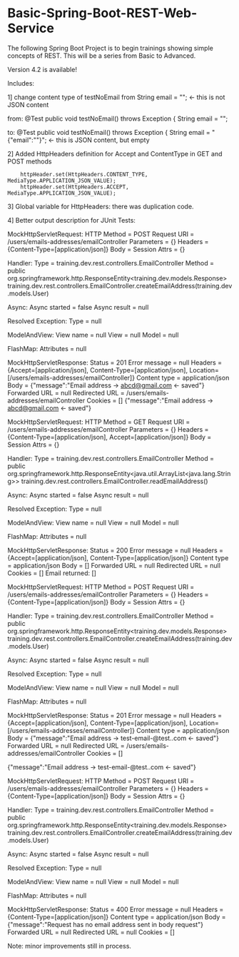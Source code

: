 # Basic-Spring-Boot-REST-Web-Service
The following Spring Boot Project is to begin trainings showing simple concepts of REST. This will be a series from Basic to Advanced.

Version 4.2 is available! 

Includes: 

1] change content type of testNoEmail from String email = ""; <- this is not JSON content

from:
	@Test 
	public void testNoEmail() throws Exception {
		String email = "";
    
to: 
	@Test 
	public void testNoEmail() throws Exception {
		String email = "{\"email\":\"\"}";        <- this is JSON content, but empty
    
2] Added HttpHeaders definition for Accept and ContentType in GET and POST methods

		httpHeader.set(HttpHeaders.CONTENT_TYPE, MediaType.APPLICATION_JSON_VALUE);
		httpHeader.set(HttpHeaders.ACCEPT, MediaType.APPLICATION_JSON_VALUE);
    
3] Global variable for HttpHeaders: there was duplication code. 

4] Better output description for JUnit Tests: 

MockHttpServletRequest:
      HTTP Method = POST
      Request URI = /users/emails-addresses/emailController
       Parameters = {}
          Headers = {Content-Type=[application/json]}
             Body = <no character encoding set>
    Session Attrs = {}

Handler:
             Type = training.dev.rest.controllers.EmailController
           Method = public org.springframework.http.ResponseEntity<training.dev.models.Response> training.dev.rest.controllers.EmailController.createEmailAddress(training.dev.models.User)

Async:
    Async started = false
     Async result = null

Resolved Exception:
             Type = null

ModelAndView:
        View name = null
             View = null
            Model = null

FlashMap:
       Attributes = null

MockHttpServletResponse:
           Status = 201
    Error message = null
          Headers = {Accept=[application/json], Content-Type=[application/json], Location=[/users/emails-addresses/emailController]}
     Content type = application/json
             Body = {"message":"Email address -> abcd@gmail.com <- saved"}
    Forwarded URL = null
   Redirected URL = /users/emails-addresses/emailController
          Cookies = []
{"message":"Email address -> abcd@gmail.com <- saved"}

MockHttpServletRequest:
      HTTP Method = GET
      Request URI = /users/emails-addresses/emailController
       Parameters = {}
          Headers = {Content-Type=[application/json], Accept=[application/json]}
             Body = <no character encoding set>
    Session Attrs = {}

Handler:
             Type = training.dev.rest.controllers.EmailController
           Method = public org.springframework.http.ResponseEntity<java.util.ArrayList<java.lang.String>> training.dev.rest.controllers.EmailController.readEmailAddress()

Async:
    Async started = false
     Async result = null

Resolved Exception:
             Type = null

ModelAndView:
        View name = null
             View = null
            Model = null

FlashMap:
       Attributes = null

MockHttpServletResponse:
           Status = 200
    Error message = null
          Headers = {Accept=[application/json], Content-Type=[application/json]}
     Content type = application/json
             Body = []
    Forwarded URL = null
   Redirected URL = null
          Cookies = []
Email returned: []

MockHttpServletRequest:
      HTTP Method = POST
      Request URI = /users/emails-addresses/emailController
       Parameters = {}
          Headers = {Content-Type=[application/json]}
             Body = <no character encoding set>
    Session Attrs = {}

Handler:
             Type = training.dev.rest.controllers.EmailController
           Method = public org.springframework.http.ResponseEntity<training.dev.models.Response> training.dev.rest.controllers.EmailController.createEmailAddress(training.dev.models.User)

Async:
    Async started = false
     Async result = null

Resolved Exception:
             Type = null

ModelAndView:
        View name = null
             View = null
            Model = null

FlashMap:
       Attributes = null

MockHttpServletResponse:
           Status = 201
    Error message = null
          Headers = {Accept=[application/json], Content-Type=[application/json], Location=[/users/emails-addresses/emailController]}
     Content type = application/json
             Body = {"message":"Email address -> test-email-@test..com <- saved"}
    Forwarded URL = null
   Redirected URL = /users/emails-addresses/emailController
          Cookies = []
          
{"message":"Email address -> test-email-@test..com <- saved"}

MockHttpServletRequest:
      HTTP Method = POST
      Request URI = /users/emails-addresses/emailController
       Parameters = {}
          Headers = {Content-Type=[application/json]}
             Body = <no character encoding set>
    Session Attrs = {}

Handler:
             Type = training.dev.rest.controllers.EmailController
           Method = public org.springframework.http.ResponseEntity<training.dev.models.Response> training.dev.rest.controllers.EmailController.createEmailAddress(training.dev.models.User)

Async:
    Async started = false
     Async result = null

Resolved Exception:
             Type = null

ModelAndView:
        View name = null
             View = null
            Model = null

FlashMap:
       Attributes = null

MockHttpServletResponse:
           Status = 400
    Error message = null
          Headers = {Content-Type=[application/json]}
     Content type = application/json
             Body = {"message":"Request has no email address sent in body request"}
    Forwarded URL = null
   Redirected URL = null
          Cookies = []

Note: minor improvements still in process.
